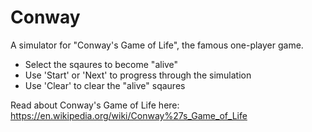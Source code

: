 # Conway
A simulator for "Conway's Game of Life", the famous one-player game.

- Select the sqaures to become "alive"
- Use 'Start' or 'Next' to progress through the simulation
- Use 'Clear' to clear the "alive" sqaures

Read about Conway's Game of Life here: https://en.wikipedia.org/wiki/Conway%27s_Game_of_Life
